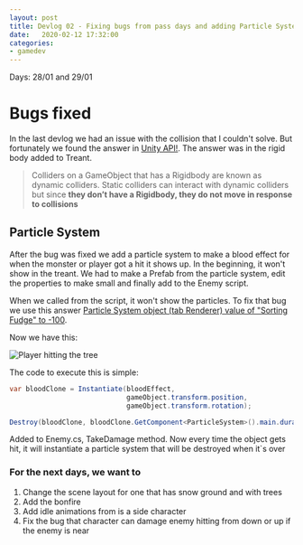 ```yaml
---
layout: post
title: Devlog 02 - Fixing bugs from pass days and adding Particle System Day 3~4
date:   2020-02-12 17:32:00
categories: 
- gamedev
---
```


Days: 28/01 and 29/01

# Bugs fixed

In the last devlog we had an issue with the collision that I couldn't solve. But fortunately we found the answer in [Unity API!](https://docs.unity3d.com/Manual/CollidersOverview.html). The answer was in the rigid body added to Treant.

>Colliders on a GameObject that has a Rigidbody are known as dynamic colliders. Static colliders can interact with dynamic colliders but since **they don’t have a Rigidbody, they do not move in response to collisions**

## Particle System

After the bug was fixed we add a particle system to make a blood effect for when the monster or player got a hit it shows up. In the beginning, it won't show in the treant. We had to make a Prefab from the particle system, edit the properties to make small and finally add to the Enemy script.

When we called from the script, it won't show the particles. To fix that bug we use this answer [Particle System object (tab Renderer) value of "Sorting Fudge" to -100](http://answers.unity.com/answers/1407848/view.html).

Now we have this:

![Player hitting the tree](https://media.giphy.com/media/fwtzcLu89NWlCFgTbb/giphy.gif)

The code to execute this is simple:

```csharp
var bloodClone = Instantiate(bloodEffect,
                             gameObject.transform.position,
                             gameObject.transform.rotation);

Destroy(bloodClone, bloodClone.GetComponent<ParticleSystem>().main.duration);
```

Added to Enemy.cs, TakeDamage method. Now every time the object gets hit, it will instantiate a particle system that will be destroyed when it`s over

### For the next days, we want to

1. Change the scene layout for one that has snow ground and with trees
1. Add the bonfire
1. Add idle animations from is a side character
1. Fix the bug that character can damage enemy hitting from down or up if the enemy is near
